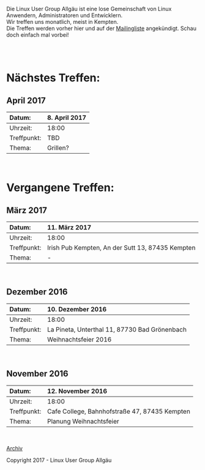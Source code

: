 Die Linux User Group Allgäu ist eine lose Gemeinschaft von Linux Anwendern, Administratoren und Entwicklern.  
Wir treffen uns monatlich, meist in Kempten.  
Die Treffen werden vorher hier und auf der [Mailingliste](http://listserv.primusnetz.de/mailman/listinfo/lugal) angekündigt. Schau doch einfach mal vorbei!

&nbsp;  
&nbsp;

# Nächstes Treffen:

## April 2017

| Datum:      | 8. April 2017 |
|:------------|:--------------|
| Uhrzeit:    | 18:00         |
| Treffpunkt: | TBD           |
| Thema:      | Grillen?      |

&nbsp;

# Vergangene Treffen:

## März 2017

| Datum:      | 11. März 2017                                    |
|:------------|:-------------------------------------------------|
| Uhrzeit:    | 18:00                                            |
| Treffpunkt: | Irish Pub Kempten, An der Sutt 13, 87435 Kempten |
| Thema:      | -                                                |

&nbsp;

## Dezember 2016

| Datum:      | 10. Dezember 2016                             |
|:------------|:----------------------------------------------|
| Uhrzeit:    | 18:00                                         |
| Treffpunkt: | La Pineta, Unterthal 11, 87730 Bad Grönenbach |
| Thema:      | Weihnachtsfeier 2016                          |

&nbsp;

## November 2016

| Datum:      | 12. November 2016                             |
|:------------|:----------------------------------------------|
| Uhrzeit:    | 18:00                                         |
| Treffpunkt: | Cafe College, Bahnhofstraße 47, 87435 Kempten |
| Thema:      | Planung Weihnachtsfeier                       |

&nbsp;

[Archiv](https://web-beta.archive.org/web/*/lugal.org)

Copyright 2017 - Linux User Group Allgäu
